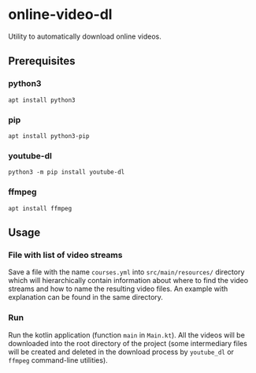 # online-video-dl
Utility to automatically download online videos.

## Prerequisites

### python3

```shell
apt install python3
```

### pip

```shell
apt install python3-pip
```

### youtube-dl

```shell
python3 -m pip install youtube-dl
```

### ffmpeg

```shell
apt install ffmpeg
```

## Usage

### File with list of video streams

Save a file with the name `courses.yml` into `src/main/resources/` directory
which will hierarchically contain information about where to find the
video streams and how to name the resulting video files. An example
with explanation can be found in the same directory.

### Run

Run the kotlin application (function `main` in `Main.kt`).
All the videos will be downloaded into the root directory of the
project (some intermediary files will be created and deleted in
the download process by `youtube_dl` or `ffmpeg` command-line utilities).
